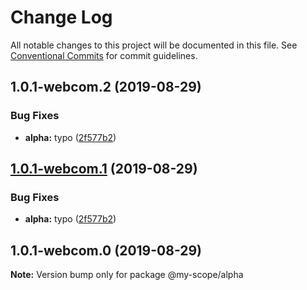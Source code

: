 # Change Log

All notable changes to this project will be documented in this file.
See [Conventional Commits](https://conventionalcommits.org) for commit guidelines.

## 1.0.1-webcom.2 (2019-08-29)


### Bug Fixes

* **alpha:** typo ([2f577b2](https://github.com/baflo/lerna-conventional-commits-example/commit/2f577b2))





## [1.0.1-webcom.1](https://github.com/baflo/lerna-conventional-commits-example/compare/@my-scope/alpha@1.0.1-webcom.0...@my-scope/alpha@1.0.1-webcom.1) (2019-08-29)


### Bug Fixes

* **alpha:** typo ([2f577b2](https://github.com/baflo/lerna-conventional-commits-example/commit/2f577b2))





## 1.0.1-webcom.0 (2019-08-29)

**Note:** Version bump only for package @my-scope/alpha
